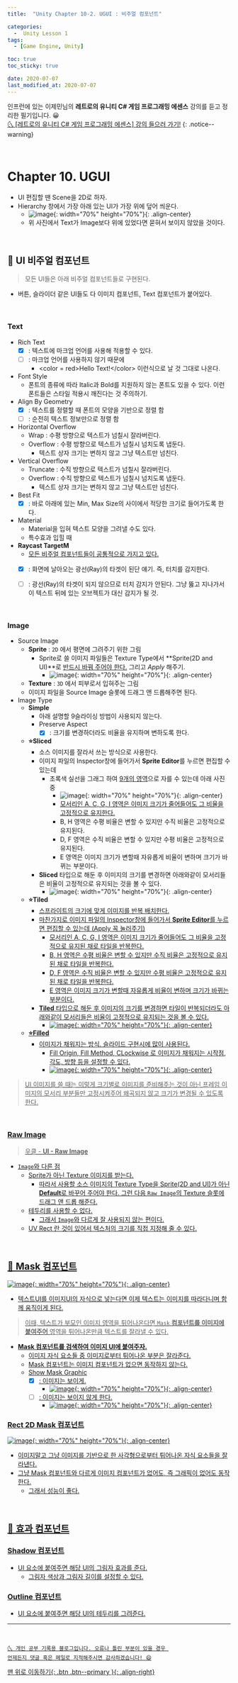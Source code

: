 ```yaml
---
title:  "Unity Chapter 10-2. UGUI : 비주얼 컴포넌트" 

categories:
  -  Unity Lesson 1 
tags:
  - [Game Engine, Unity]

toc: true
toc_sticky: true

date: 2020-07-07
last_modified_at: 2020-07-07
---
```


인프런에 있는 이제민님의 **레트로의 유니티 C# 게임 프로그래밍 에센스** 강의를 듣고 정리한 필기입니다. 😀  
[🌜 [레트로의 유니티 C# 게임 프로그래밍 에센스] 강의 들으러 가기!](https://www.inflearn.com/course/%EC%9C%A0%EB%8B%88%ED%8B%B0-%EA%B2%8C%EC%9E%84-%ED%94%84%EB%A1%9C%EA%B7%B8%EB%9E%98%EB%B0%8D-%EC%97%90%EC%84%BC%EC%8A%A4)
{: .notice--warning}

<br>

# Chapter 10. UGUI 

- UI 편집할 땐 Scene을 2D로 하자.
- Hierarchy 창에서 가장 아래 있는 UI가 가장 위에 덮어 씌운다.
  - ![image](https://user-images.githubusercontent.com/42318591/86703449-db73c180-c04e-11ea-92bd-3a4802335040.png){: width="70%" height="70%"}{: .align-center}
  - 위 사진에서 Text가 Image보다 위에 있었다면 묻혀서 보이지 않았을 것이다.


<br>

## 🔔 UI 비주얼 컴포넌트

> 모든 UI들은 아래 비주얼 컴포넌트들로 구현된다. 

- 버튼, 슬라이더 같은 UI들도 다 이미지 컴포넌트, Text 컴포넌트가 붙어있다.

<br>

### Text

- Rich Text
  - [X] : 텍스트에 마크업 언어를 사용해 적용할 수 있다.
  - [ ] : 마크업 언어를 사용하지 않기 때문에 
    - \<color = red>Hello Text!\</color> 이런식으로 날 것 그대로 나온다.
- Font Style
  - 폰트의 종류에 따라 Italic과 Bold를 지원하지 않는 폰트도 있을 수 있다. 이런 폰트들은 스타일 적용시 깨진다는 것 주의하기.
- Align By Geometry
  - [X] : 텍스트를 정렬할 때 폰트의 모양을 기반으로 정렬 함
  - [ ] : 순전히 텍스트 정보만으로 정렬 함
- Horizontal Overflow 
  - Wrap : 수평 방향으로 텍스트가 넘칠시 잘라버린다.
  - Overflow : 수평 방향으로 텍스트가 넘칠시 넘치도록 냅둔다. 
    - 텍스트 상자 크기는 변하지 않고 그냥 텍스트만 넘친다.
- Vertical Overflow
  - Truncate : 수직 방향으로 텍스트가 넘칠시 잘라버린다.
  - Overflow : 수직 방향으로 텍스트가 넘칠시 넘치도록 냅둔다. 
    - 텍스트 상자 크기는 변하지 않고 그냥 텍스트만 넘친다.
- Best Fit
  - [X] : 바로 아래에 있는 Min, Max Size의 사이에서 적당한 크기로 들어가도록 한다.
- Material
  - Material을 입혀 텍스트 모양을 그려낼 수도 있다.
  - 특수효과 입힐 때
- **Raycast TargetM**
  - <u>모든 비주얼 컴포넌트들이 공통적으로 가지고 있다.</u>
  - [X] : 화면에 날아오는 광선(Ray)의 타겟이 된단 얘기. 즉, 터치를 감지한다.
  - [ ] : 광선(Ray)의 타겟이 되지 않으므로 터치 감지가 안된다. 그냥 뚫고 지나가서 이 텍스트 뒤에 있는 오브젝트가 대신 감지가 될 것. 


<br>

### Image

- Source Image
  - **Sprite** : `2D` 에서 평면에 그려주기 위한 그림
    - Sprite로 쓸 이미지 파일들은 Texture Type에서 **Sprite(2D and UI)**로 <u>반드시 바꿔 주어야 한다.</u> 그리고 *Apply* 해주기.
      - ![image](https://user-images.githubusercontent.com/42318591/86684765-d0646580-c03d-11ea-8c9b-f163cf1a07d1.png){: width="70%" height="70%"}{: .align-center}
  - **Texture** : `3D` 에서 피부로서 입혀주는 그림
  - 이미지 파일을 Source Image 슬롯에 드래그 앤 드롭해주면 된다.
- Image Type
  - **Simple**
    - 아래 설명할 9슬라이싱 방법이 사용되지 않는다.
    - Preserve Aspect
      - [X] : 크기를 변경하더라도 비율을 유지하며 변하도록 한다.
  - **⭐Sliced**
    - 소스 이미지를 잘라서 쓰는 방식으로 사용한다.
    - 이미지 파일의 Inspector창에 들어가서 **Sprite Editor**를 누르면 편집할 수 있는데 
      - 초록색 실선을 그래그 하여 <u>9개의 영역</u>으로 자를 수 있는데 아래 사진 중 
        - ![image](https://user-images.githubusercontent.com/42318591/86698384-36ef8080-c04a-11ea-9e9b-881936530d77.png){: width="70%" height="70%"}{: .align-center}
        - <u>모서리인 A, C, G, I 영역은 이미지 크기가 줄어들어도 그 비율을 고정적으로 유지한다.</u>
        - B, H 영역은 수평 비율은 변할 수 있지만 수직 비율은 고정적으로 유지된다.
        - D, F 영역은 수직 비율은 변할 수 있지만 수평 비율은 고정적으로 유지된다.
        - E 영역은 이미지 크기가 변할때 자유롭게 비율이 변하며 크기가 바뀌는 부분이다.
    - **Sliced** 타입으로 해둔 후 이미지의 크기를 변경하면 아래와같이 모서리들은 비율이 고정적으로 유지되는 것을 볼 수 있다.
      - ![image](https://camo.githubusercontent.com/cc64254c7fdc3ff6c28d122a387c132a43bf9901/68747470733a2f2f706f737466696c65732e707374617469632e6e65742f4d6a41794d4441334d4468664d6a55672f4d4441784e546b304d5459774d6a45354d7a63342e5932474161647259447155717154456f65617a484e484651556d71305562754f6e575a6e4e726476526338672e47645145594a6431416b7635654451623435576b665a59485454484d71584f547746506f2d684b54315845672e4749462e616e736f6878786e2f736c6963652e6769663f747970653d77393636){: width="70%" height="70%"}{: .align-center}
  - **⭐Tiled**
    - <u>스프라이트의 크기에 맞게 <u>이미지를 반복 배치</u>한다.
    - 마찬가지로 이미지 파일의 Inspector창에 들어가서 **Sprite Editor**를 누르면 편집할 수 있는데 (Apply 꼭 눌러주기) 
      - <u>모서리인 A, C, G, I 영역은 이미지 크기가 줄어들어도 그 비율을 고정적으로 유지된 채로 타일을 반복한다.</u>
      - B, H 영역은 수평 비율은 변할 수 있지만 수직 비율은 고정적으로 유지된 채로 타일을 반복한다.
      - D, F 영역은 수직 비율은 변할 수 있지만 수평 비율은 고정적으로 유지된 채로 타일을 반복한다.
      - E 영역은 이미지 크기가 변할때 자유롭게 비율이 변하며 크기가 바뀌는 부분이다.
    - **Tiled** 타입으로 해둔 후 이미지의 크기를 변경하면 <u>타일이 반복</u>되더라도 아래와같이 모서리들은 비율이 고정적으로 유지되는 것을 볼 수 있다.
      - ![image](https://user-images.githubusercontent.com/42318591/86849897-568ab580-c0eb-11ea-9de9-dad860f8681a.png){: width="70%" height="70%"}{: .align-center}
  - **⭐Filled**
    - 이미지가 채워지는 방식. 슬라이드 구현시에 많이 사용된다.
      - Fill Origin, Fill Method, CLockwise 로 이미지가 채워지는 시작점, 각도, 방향 등을 설정할 수 있다.
      - ![image](https://camo.githubusercontent.com/ca459678e3c1b16e24e11fae7e87484e12258124/68747470733a2f2f706f737466696c65732e707374617469632e6e65742f4d6a41794d4441334d4468664d544d322f4d4441784e546b304d5455354e7a59304e5463302e42317335756a786b75577737645a624e69625963594243494944327731584d665a634f38583131694c6f49672e5a7373616430784f797831434f76706a646b78545a46736f4554694252566553625f5363743768496c4c51672e4749462e616e736f6878786e2f66696c6c2e6769663f747970653d77393636){: width="70%" height="70%"}{: .align-center}

> UI 이미지를 쓸 때는 이렇게 크기별로 이미지를 준비해주는 것이 아닌 <u>프레임 이미지의 모서리 부분들만 고정시켜주어 왜곡되지 않고 크기가 변경될 수 있도록 한다.</u>

<br>

### Raw Image

> 우클 - **UI - Raw Image**

- `Image`와 다른 점
  - <u>Sprite가 아닌 Texture 이미지를 받는다.</u>
    - 따라서 사용할 소스 이미지의 Texture Type을 Sprite(2D and UI)가 아닌 **Default**로 바꾸어 주어야 한다. 그런 다음 `Raw Image`의 Texture 슬롯에 드래그 앤 드롭 해준다.
  - 테두리를 사용할 수 없다.
    - 그래서 `Image`와 다르게 <u>잘 사용되지 않는 편이다.</u>
  - UV Rect 란 것이 있어서 텍스처의 크기를 직접 지정해 줄 수 있다.

<br>

## 🔔 Mask 컴포넌트 

![image](https://user-images.githubusercontent.com/42318591/86707266-ba14d480-c052-11ea-8fa9-1f613e258a3c.png){: width="70%" height="70%"}{: .align-center}

- 텍스트UI를 이미지UI의 자식으로 넣는다면 이제 텍스트는 이미지를 따라다니며 함께 움직이게 된다.

> 이때, 텍스트가 부모인 이미지 영역을 튀어나온다면 `Mask` **컴포넌트를 이미지에 붙여주어** <u>영역을 튀어나온만큼 텍스트를 잘라낼 수 있다.</u>

- **Mask 컴포넌트를 검색하여 이미지 UI에 붙여주자.**
  - 이미지 <u>자식 요소들 중 이미지로부터 튀어나온 부분은 잘라준다.</u>
  - Mask 컴포넌트는 <u>이미지 컴포넌트가 없으면 동작하지 않는다.</u>
  - Show Mask Graphic
    - [X] : 이미지는 보이게.
      - ![image](https://user-images.githubusercontent.com/42318591/86708045-825a5c80-c053-11ea-9a28-a69b4a2ac3c2.png){: width="70%" height="70%"}{: .align-center}
    - [ ] : 이미지는 보이지 않게 한다.
      - ![image](https://user-images.githubusercontent.com/42318591/86708794-3c51c880-c054-11ea-89de-cfd2a91c1059.png){: width="70%" height="70%"}{: .align-center}

### Rect 2D Mask 컴포넌트

![image](https://user-images.githubusercontent.com/42318591/86709282-beda8800-c054-11ea-9306-0c96f1d22383.png){: width="70%" height="70%"}{: .align-center}

- 이미지말고 그냥 이미지를 기반으로 한 <u>사각형으로부터 튀어나온 자식 요소들을 잘라낸다.</u>
- 그냥 Mask 컴포넌트와 다르게 <u>이미지 컴포넌트가 없어도, 즉 그래픽이 없어도 동작한다.</u>
  - 그래서 성능이 좋다.

<br>

## 🔔 효과 컴포넌트

### Shadow 컴포넌트
- UI 요소에 붙여주면 해당 UI의 그림자 효과를 준다.
  - 그림자 색상과 그림자 길이를 설정할 수 있다.

### Outline 컴포넌트
- UI 요소에 붙여주면 해당 UI의 테두리를 그려준다.

***
<br>

    🌜 개인 공부 기록용 블로그입니다. 오류나 틀린 부분이 있을 경우 
    언제든지 댓글 혹은 메일로 지적해주시면 감사하겠습니다! 😄

[맨 위로 이동하기](#){: .btn .btn--primary }{: .align-right}

<br>